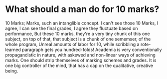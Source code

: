 # What should a man do for 10 marks? 
10 Marks; Marks, such an intanglible concept. I can't see those 10 Marks, 
I agree, I can see the final grades, I agree they fluctuate based on performance,
But these 10 marks, they're a very tiny chunk of this one subject,
on top of that, that subject is a chunk of one sememser, of the whole program,
Unreal amounts of labor for 10, while scribbling a rote-learned paragraph gets you hundred-folds!
Academia is very conventionally propagandistic in nature, with askewed and non-linear ways of achieving marks.
One should strip themselves of marking schemes and grades. 
It is one big controller of the mind, that has a cap on the qualitative, creative being.
